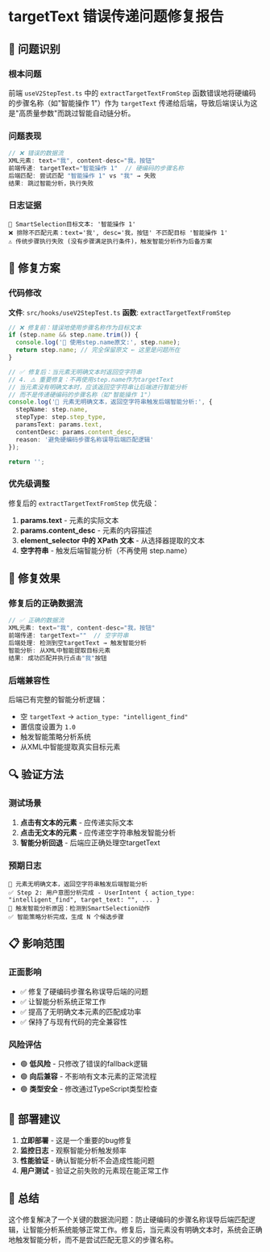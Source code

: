 # targetText 错误传递问题修复报告

## 🎯 问题识别

### 根本问题
前端 `useV2StepTest.ts` 中的 `extractTargetTextFromStep` 函数错误地将硬编码的步骤名称（如"智能操作 1"）作为 `targetText` 传递给后端，导致后端误认为这是"高质量参数"而跳过智能自动链分析。

### 问题表现
```javascript
// ❌ 错误的数据流
XML元素: text="我", content-desc="我，按钮"
前端传递: targetText="智能操作 1"  // 硬编码的步骤名称
后端匹配: 尝试匹配 "智能操作 1" vs "我" → 失败
结果: 跳过智能分析，执行失败
```

### 日志证据
```
🎯 SmartSelection目标文本: '智能操作 1'
❌ 排除不匹配元素：text='我', desc='我，按钮' 不匹配目标 '智能操作 1'
⚠️ 传统步骤执行失败 (没有步骤满足执行条件)，触发智能分析作为后备方案
```

## 🔧 修复方案

### 代码修改
**文件**: `src/hooks/useV2StepTest.ts`
**函数**: `extractTargetTextFromStep`

```typescript
// ❌ 修复前：错误地使用步骤名称作为目标文本
if (step.name && step.name.trim()) {
  console.log('🎯 使用step.name原文:', step.name);
  return step.name; // 完全保留原文 ← 这里是问题所在
}

// ✅ 修复后：当元素无明确文本时返回空字符串
// 4. ⚠️ 重要修复：不再使用step.name作为targetText
// 当元素没有明确文本时，应该返回空字符串让后端进行智能分析
// 而不是传递硬编码的步骤名称（如"智能操作 1"）
console.log('🎯 元素无明确文本，返回空字符串触发后端智能分析:', {
  stepName: step.name,
  stepType: step.step_type,
  paramsText: params.text,
  contentDesc: params.content_desc,
  reason: '避免硬编码步骤名称误导后端匹配逻辑'
});

return '';
```

### 优先级调整
修复后的 `extractTargetTextFromStep` 优先级：
1. **params.text** - 元素的实际文本
2. **params.content_desc** - 元素的内容描述  
3. **element_selector 中的 XPath 文本** - 从选择器提取的文本
4. **空字符串** - 触发后端智能分析（不再使用 step.name）

## 🎯 修复效果

### 修复后的正确数据流
```javascript
// ✅ 正确的数据流
XML元素: text="我", content-desc="我，按钮"
前端传递: targetText=""  // 空字符串
后端处理: 检测到空targetText → 触发智能分析
智能分析: 从XML中智能提取目标元素
结果: 成功匹配并执行点击"我"按钮
```

### 后端兼容性
后端已有完整的智能分析逻辑：
- 空 `targetText` → `action_type: "intelligent_find"`  
- 置信度设置为 `1.0`
- 触发智能策略分析系统
- 从XML中智能提取真实目标元素

## 🔍 验证方法

### 测试场景
1. **点击有文本的元素** - 应传递实际文本
2. **点击无文本的元素** - 应传递空字符串触发智能分析
3. **智能分析回退** - 后端应正确处理空targetText

### 预期日志
```
🎯 元素无明确文本，返回空字符串触发后端智能分析
✅ Step 2: 用户意图分析完成 - UserIntent { action_type: "intelligent_find", target_text: "", ... }
🧠 触发智能分析原因：检测到SmartSelection动作
✅ 智能策略分析完成，生成 N 个候选步骤
```

## 📋 影响范围

### 正面影响
- ✅ 修复了硬编码步骤名称误导后端的问题
- ✅ 让智能分析系统正常工作
- ✅ 提高了无明确文本元素的匹配成功率
- ✅ 保持了与现有代码的完全兼容性

### 风险评估
- 🟢 **低风险** - 只修改了错误的fallback逻辑
- 🟢 **向后兼容** - 不影响有文本元素的正常流程  
- 🟢 **类型安全** - 修改通过TypeScript类型检查

## 🚀 部署建议

1. **立即部署** - 这是一个重要的bug修复
2. **监控日志** - 观察智能分析触发频率  
3. **性能验证** - 确认智能分析不会造成性能问题
4. **用户测试** - 验证之前失败的元素现在能正常工作

## 📝 总结

这个修复解决了一个关键的数据流问题：防止硬编码的步骤名称误导后端匹配逻辑，让智能分析系统能够正常工作。修复后，当元素没有明确文本时，系统会正确地触发智能分析，而不是尝试匹配无意义的步骤名称。